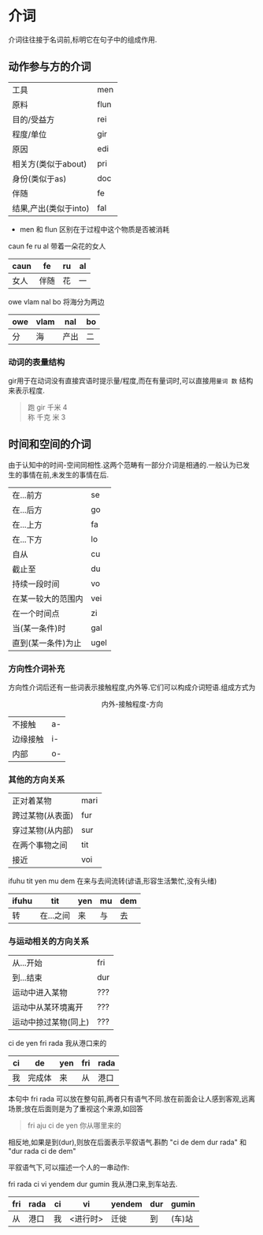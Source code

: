# 介词

介词往往接于名词前,标明它在句子中的组成作用.
## 动作参与方的介词

| | |
|---|---|
|工具|men|
|原料|flun|
|目的/受益方|rei |
|程度/单位|gir |
|原因|edi|
|相关方(类似于about)|pri|
|身份(类似于as)| doc|
|伴随|fe|
|结果,产出(类似于into)|fal|
- men 和 flun 区别在于过程中这个物质是否被消耗

caun fe ru al 带着一朵花的女人

|caun|fe|ru|al|
|---|---|---|---|
|女人|伴随|花|一|

owe vlam nal bo 将海分为两边

|owe|vlam|nal|bo|
|---|---|---|---|
|分|海|产出|二|
### 动词的表量结构
gir用于在动词没有直接宾语时提示量/程度,而在有量词时,可以直接用`量词 数` 结构来表示程度.

> 跑 gir 千米 4  
> 称 千克 米 3

## 时间和空间的介词

由于认知中的时间-空间同相性.这两个范畴有一部分介词是相通的.一般认为已发生的事情在前,未发生的事情在后.

| | |
|---|---|
|在...前方|se|
|在...后方|go|
|在...上方|fa|
|在...下方|lo|
|自从|cu|
|截止至|du|
|持续一段时间|vo|
|在某一较大的范围内|vei|
|在一个时间点|zi|
|当(某一条件)时|gal|
|直到(某一条件)为止|ugel|

### 方向性介词补充
方向性介词后还有一些词表示接触程度,内外等.它们可以构成介词短语.组成方式为

<div style="text-align: center;">内外-接触程度-方向</div>

| | |
|---|---|
|不接触|a-|
|边缘接触|i-|
|内部|o-|

### 其他的方向关系

| | |
|---|---|
|正对着某物|mari|
|跨过某物(从表面)|fur|
|穿过某物(从内部)|sur|
|在两个事物之间|tit|
|接近|voi|

ifuhu tit yen mu dem 在来与去间流转(谚语,形容生活繁忙,没有头绪)

|ifuhu|tit|yen|mu|dem|
|---|---|---|---|---|
|转|在...之间|来|与|去|
### 与运动相关的方向关系

| | |
|---|---|
|从...开始|fri|
|到...结束|dur|
|运动中进入某物|???|
|运动中从某环境离开|???|
|运动中掠过某物(同上)|???|

ci de yen fri rada 我从港口来的

|ci|de|yen|fri|rada|
|---|---|---|---|---|
|我|完成体|来|从|港口|

本句中 fri rada 可以放在整句前,两者只有语气不同.放在前面会让人感到客观,远离场景;放在后面则是为了重视这个来源,如回答

> fri aju ci de yen 你从哪里来的

相反地,如果是到(dur),则放在后面表示平叙语气.斟酌 "ci de dem dur rada" 和 "dur rada ci de dem"

平叙语气下,可以描述一个人的一串动作:

fri rada ci vi yendem dur gumin 我从港口来,到车站去.

|fri|rada|ci|vi| yendem|dur|gumin|
|---|---|---|---|---|---|---|
|从|港口|我|<进行时>|迁徙|到|(车)站|